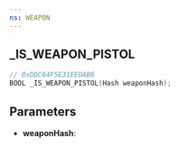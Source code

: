 ```yaml
---
ns: WEAPON
---
```

## _IS_WEAPON_PISTOL

```c
// 0xDDC64F5E31EEDAB6
BOOL _IS_WEAPON_PISTOL(Hash weaponHash);
```

## Parameters
* **weaponHash**:
